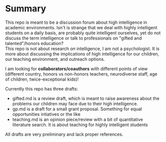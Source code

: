 # Summary  
This repo is meant to be a discussion forum about high intelligence in academic environments. Isn't is strange that we deal with highly intelligent students on a daily basis, are probably quite intelligent ourselves, yet do not discuss the term intelligence or talk to professionals on "gifted and talented"/honors education?  
This repo is not about research _on_ intelligence, I am not a psychologist. It is more about discussing the implications of high intelligence for our children, our teaching environment, and outreach options.  


I am looking for **collaborators/coauthors** with different points of view (different country, honors vs non-honors teachers, neurodiverse staff, age of children, twice-exceptional kids)! 


Currently this repo has three drafts: 
- gifted.md is a review draft, which is meant to raise awareness about the problems our children may face due to their high intelligence. 
- gp.md is a draft for a small grant proposal. Something for equal opportunities intiatives or the like
- teaching.md is an opinion piece/review with a bit of quantitative literature search. It is about teaching for highly intelligent students

All drafts are very preliminary and lack proper references.
